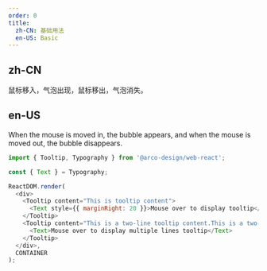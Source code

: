 ```yaml
---
order: 0
title: 
  zh-CN: 基础用法
  en-US: Basic
---
```


## zh-CN

鼠标移入，气泡出现，鼠标移出，气泡消失。

## en-US

When the mouse is moved in, the bubble appears, and when the mouse is moved out, the bubble disappears.

```js
import { Tooltip, Typography } from '@arco-design/web-react';

const { Text } = Typography;

ReactDOM.render(
  <div>
    <Tooltip content="This is tooltip content">
      <Text style={{ marginRight: 20 }}>Mouse over to display tooltip</Text>
    </Tooltip>
    <Tooltip content="This is a two-line tooltip content.This is a two-line tooltip content.">
      <Text>Mouse over to display multiple lines tooltip</Text>
    </Tooltip>
  </div>,
  CONTAINER
);
```
